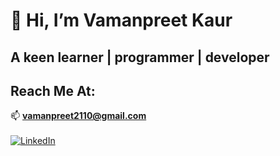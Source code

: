 # 👋 Hi, I’m Vamanpreet Kaur
## A keen learner | programmer | developer
## Reach Me At:
📫 **vamanpreet2110@gmail.com**
<br>
<br>
[![LinkedIn](https://img.shields.io/badge/LinkedIn-0A66C2?style=for-the-badge&logo=linkedin&logoColor=white)](https://www.linkedin.com/in/vamanpreet-kaur-3524a5253/)
